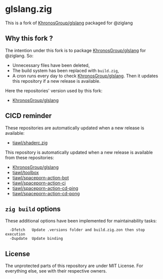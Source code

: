 # glslang.zig

This is a fork of [KhronosGroup/glslang](https://github.com/KhronosGroup/glslang) packaged for @ziglang

## Why this fork ?

The intention under this fork is to package [KhronosGroup/glslang](https://github.com/KhronosGroup/glslang) for @ziglang. So:
* Unnecessary files have been deleted,
* The build system has been replaced with `build.zig`,
* A cron runs every day to check [KhronosGroup/glslang](https://github.com/KhronosGroup/glslang). Then it updates this repository if a new release is available.

Here the repositories' version used by this fork:
* [KhronosGroup/glslang](https://github.com/tiawl/glslang.zig/blob/trunk/.versions/glslang)

## CICD reminder

These repositories are automatically updated when a new release is available:
* [tiawl/shaderc.zig](https://github.com/tiawl/shaderc.zig)

This repository is automatically updated when a new release is available from these repositories:
* [KhronosGroup/glslang](https://github.com/KhronosGroup/glslang)
* [tiawl/toolbox](https://github.com/tiawl/toolbox)
* [tiawl/spaceporn-action-bot](https://github.com/tiawl/spaceporn-action-bot)
* [tiawl/spaceporn-action-ci](https://github.com/tiawl/spaceporn-action-ci)
* [tiawl/spaceporn-action-cd-ping](https://github.com/tiawl/spaceporn-action-cd-ping)
* [tiawl/spaceporn-action-cd-pong](https://github.com/tiawl/spaceporn-action-cd-pong)

## `zig build` options

These additional options have been implemented for maintainability tasks:
```
  -Dfetch   Update .versions folder and build.zig.zon then stop execution
  -Dupdate  Update binding
```

## License

The unprotected parts of this repository are under MIT License. For everything else, see with their respective owners.

